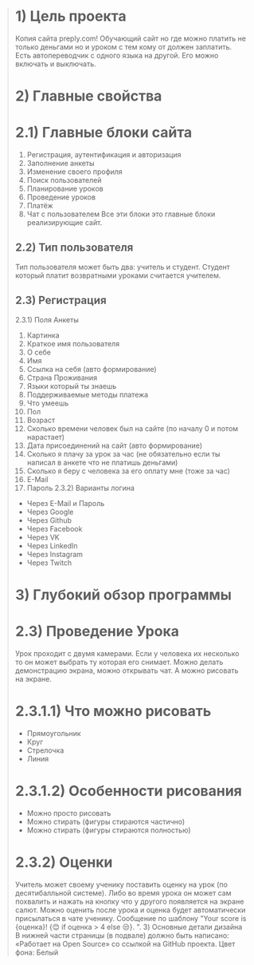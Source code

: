 > # 1) Цель проекта
> Копия сайта preply.com! Обучающий сайт но где можно платить не только деньгами но и уроком с тем кому от должен заплатить. Есть автопереводчик с одного языка на другой. Его можно включать и выключать.
> # 2) Главные свойства
> # 2.1) Главные блоки сайта
> 1. Регистрация, аутентификация и авторизация
> 2. Заполнение анкеты
> 3. Изменение своего профиля
> 4. Поиск пользователей
> 5. Планирование уроков
> 6. Проведение уроков
> 7. Платёж
> 8. Чат с пользователем
> Все эти блоки это главные блоки реализирующие сайт.
> ## 2.2) Тип пользователя
> Тип пользователя может быть два: учитель и студент. Студент который платит возвратными уроками считается учителем.
> ## 2.3) Регистрация
> 2.3.1) Поля Анкеты
> 1) Картинка
> 2) Краткое имя пользователя
> 3) О себе
> 4) Имя
> 5) Ссылка на себя (авто формирование)
> 6) Страна Проживания
> 7) Языки который ты знаешь
> 8) Поддерживаемые методы платежа
> 9) Что умеешь
> 10) Пол
> 11) Возраст
> 12) Сколько времени человек был на сайте (по началу 0 и потом нарастает)
> 13) Дата присоединений на сайт (авто формирование)
> 14) Сколько я плачу за урок за час (не обязательно если ты написал в анкете что не платишь деньгами)
> 15) Сколько я беру с человека за его оплату мне (тоже за час)
> 16) E-Mail
> 17) Пароль
> 2.3.2) Варианты логина
> - Через E-Mail и Пароль
> - Через Google
> - Через Github
> - Через Facebook
> - Через VK
> - Через LinkedIn
> - Через Instagram
> - Через Twitch
> # 3) Глубокий обзор программы
> # 2.3) Проведение Урока
> Урок проходит с двумя камерами. Если у человека их несколько то он может выбрать ту которая его снимает. Можно делать демонстрацию экрана, можно открывать чат. А можно рисовать на экране.
> # 2.3.1.1) Что можно рисовать
> - Прямоугольник
> - Круг
> - Стрелочка
> - Линия
> # 2.3.1.2) Особенности рисования
> - Можно просто рисовать
> - Можно стирать (фигуры стираются частично)
> - Можно стирать (фигуры стираются полностью)
> # 2.3.2) Оценки
> Учитель может своему ученику поставить оценку на урок (по десятибалльной системе). Либо во время урока он может сам похвалить и нажать на кнопку что у другого появляется на экране салют. Можно оценить после урока и оценка будет автоматически присылаться в чате ученику. Сообщение по шаблону "Your score is {оценка}! {😊 if оценка > 4 else 😒}. ".
> 3) Основные детали дизайна
> В нижней части страницы  (в подвале)  должно быть написано: «Работает на Open Source»  со ссылкой на GitHub проекта.
> Цвет фона: Белый
